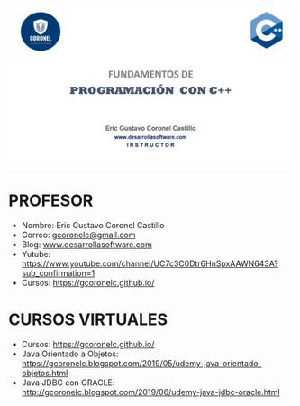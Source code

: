 ![C++](https://raw.githubusercontent.com/gcoronelc/CPP/master/img/cpp.png)


# PROFESOR

- Nombre: Eric Gustavo Coronel Castillo
- Correo: gcoronelc@gmail.com
- Blog: www.desarrollasoftware.com
- Yutube: https://www.youtube.com/channel/UC7c3C0Dtr6HnSpxAAWN643A?sub_confirmation=1
- Cursos: https://gcoronelc.github.io/

# CURSOS VIRTUALES

- Cursos: https://gcoronelc.github.io/
- Java Orientado a Objetos: https://gcoronelc.blogspot.com/2019/05/udemy-java-orientado-objetos.html
- Java JDBC con ORACLE: http://gcoronelc.blogspot.com/2019/06/udemy-java-jdbc-oracle.html



